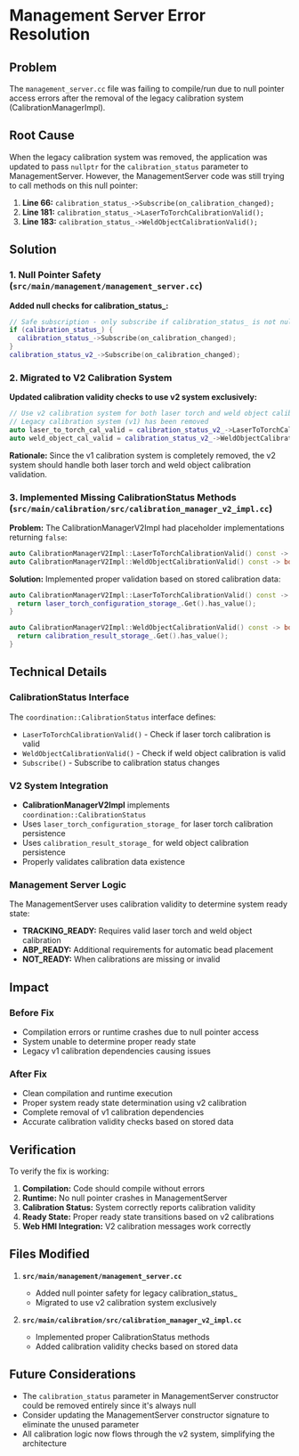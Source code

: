# Management Server Error Resolution

## Problem

The `management_server.cc` file was failing to compile/run due to null pointer access errors after the removal of the legacy calibration system (CalibrationManagerImpl).

## Root Cause

When the legacy calibration system was removed, the application was updated to pass `nullptr` for the `calibration_status` parameter to ManagementServer. However, the ManagementServer code was still trying to call methods on this null pointer:

1. **Line 66:** `calibration_status_->Subscribe(on_calibration_changed);`
2. **Line 181:** `calibration_status_->LaserToTorchCalibrationValid();`
3. **Line 183:** `calibration_status_->WeldObjectCalibrationValid();`

## Solution

### 1. Null Pointer Safety (`src/main/management/management_server.cc`)

**Added null checks for calibration_status_:**

```cpp
// Safe subscription - only subscribe if calibration_status_ is not null
if (calibration_status_) {
  calibration_status_->Subscribe(on_calibration_changed);
}
calibration_status_v2_->Subscribe(on_calibration_changed);
```

### 2. Migrated to V2 Calibration System

**Updated calibration validity checks to use v2 system exclusively:**

```cpp
// Use v2 calibration system for both laser torch and weld object calibration
// Legacy calibration system (v1) has been removed
auto laser_to_torch_cal_valid = calibration_status_v2_->LaserToTorchCalibrationValid();
auto weld_object_cal_valid = calibration_status_v2_->WeldObjectCalibrationValid();
```

**Rationale:** Since the v1 calibration system is completely removed, the v2 system should handle both laser torch and weld object calibration validation.

### 3. Implemented Missing CalibrationStatus Methods (`src/main/calibration/src/calibration_manager_v2_impl.cc`)

**Problem:** The CalibrationManagerV2Impl had placeholder implementations returning `false`:

```cpp
auto CalibrationManagerV2Impl::LaserToTorchCalibrationValid() const -> bool { return false; };
auto CalibrationManagerV2Impl::WeldObjectCalibrationValid() const -> bool { return false; };
```

**Solution:** Implemented proper validation based on stored calibration data:

```cpp
auto CalibrationManagerV2Impl::LaserToTorchCalibrationValid() const -> bool {
  return laser_torch_configuration_storage_.Get().has_value();
}

auto CalibrationManagerV2Impl::WeldObjectCalibrationValid() const -> bool {
  return calibration_result_storage_.Get().has_value();
}
```

## Technical Details

### CalibrationStatus Interface
The `coordination::CalibrationStatus` interface defines:
- `LaserToTorchCalibrationValid()` - Check if laser torch calibration is valid
- `WeldObjectCalibrationValid()` - Check if weld object calibration is valid  
- `Subscribe()` - Subscribe to calibration status changes

### V2 System Integration
- **CalibrationManagerV2Impl** implements `coordination::CalibrationStatus`
- Uses `laser_torch_configuration_storage_` for laser torch calibration persistence
- Uses `calibration_result_storage_` for weld object calibration persistence
- Properly validates calibration data existence

### Management Server Logic
The ManagementServer uses calibration validity to determine system ready state:
- **TRACKING_READY:** Requires valid laser torch and weld object calibration
- **ABP_READY:** Additional requirements for automatic bead placement
- **NOT_READY:** When calibrations are missing or invalid

## Impact

### Before Fix
- Compilation errors or runtime crashes due to null pointer access
- System unable to determine proper ready state
- Legacy v1 calibration dependencies causing issues

### After Fix  
- Clean compilation and runtime execution
- Proper system ready state determination using v2 calibration
- Complete removal of v1 calibration dependencies
- Accurate calibration validity checks based on stored data

## Verification

To verify the fix is working:

1. **Compilation:** Code should compile without errors
2. **Runtime:** No null pointer crashes in ManagementServer
3. **Calibration Status:** System correctly reports calibration validity
4. **Ready State:** Proper ready state transitions based on v2 calibrations
5. **Web HMI Integration:** V2 calibration messages work correctly

## Files Modified

1. **`src/main/management/management_server.cc`**
   - Added null pointer safety for legacy calibration_status_
   - Migrated to use v2 calibration system exclusively

2. **`src/main/calibration/src/calibration_manager_v2_impl.cc`**
   - Implemented proper CalibrationStatus methods
   - Added calibration validity checks based on stored data

## Future Considerations

- The `calibration_status` parameter in ManagementServer constructor could be removed entirely since it's always null
- Consider updating the ManagementServer constructor signature to eliminate the unused parameter
- All calibration logic now flows through the v2 system, simplifying the architecture